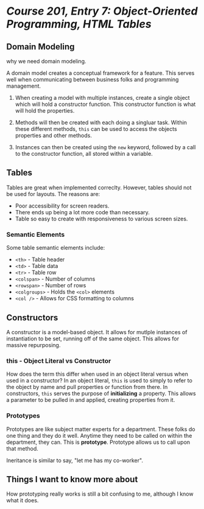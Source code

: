 # *Course 201, Entry 7: Object-Oriented Programming, HTML Tables*

## Domain Modeling

why we need domain modeling.

A domain model creates a conceptual framework for a feature. This serves well when communicating between business folks and programming management.

1. When creating a model with multiple instances, create a single object which will hold a constructor function. This constructor function is what will hold the  properties.

2. Methods will then be created with each doing a singluar task. Within these different methods, `this` can be used to access the objects properties and other methods.

3. Instances can then be created using the `new` keyword, followed by a call to the constructor function, all stored within a variable.

## Tables

Tables are great when implemented correclty. However, tables should not be used for layouts. The reasons are:

+ Poor accessibility for screen readers.
+ There ends up being a lot more code than necessary.
+ Table so easy to create with responsiveness to various screen sizes.

### Semantic Elements

Some table semantic elements include: 

+ `<th>` - Table header
+ `<td>` - Table data
+ `<tr>` - Table row
+ `<colspan>` - Number of columns
+ `<rowspan>` - Number of rows
+ `<colgroups>` - Holds the `<col>` elements
+ `<col />` - Allows for CSS formatting to columns


## Constructors

A constructor is a model-based object. It allows for mutlple instances of instantiation to be set, running off of the same object. This allows for massive repurposing.

### this - Object Literal vs Constructor

How does the term this differ when used in an object literal versus when used in a constructor?
In an object literal, `this` is used to simply to refer to the object by name and pull properties or function from there. In constructors, `this` serves the purpose of **initializing** a property. This allows a parameter to be pulled in and applied, creating properties from it.

### Prototypes

Prototypes are like subject matter experts for a department. These folks do one thing and they do it well. Anytime they need to be called on within the department, they can. This is **prototype**. Prototype allows us to call upon that method.

Ineritance is similar to say, "let me has my co-worker".

## Things I want to know more about

How prototyping really works is still a bit confusing to me, although I know what it does.
